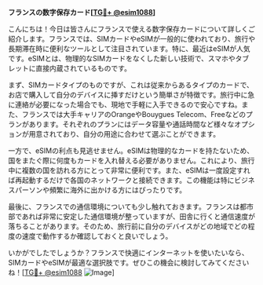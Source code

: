 **フランスの数字保存カード[[TG💪+ @esim1088](https://t.me/s/esim1088)]**

こんにちは！今日は皆さんにフランスで使える数字保存カードについて詳しくご紹介します。フランスでは、SIMカードやeSIMが一般的に使われており、旅行や長期滞在時に便利なツールとして注目されています。特に、最近はeSIMが人気です。eSIMとは、物理的なSIMカードをなくした新しい技術で、スマホやタブレットに直接内蔵されているものです。

まず、SIMカードタイプのものですが、これは従来からあるタイプのカードで、お店で購入して自分のデバイスに挿すだけという簡単さが特徴です。旅行中に急に連絡が必要になった場合でも、現地で手軽に入手できるので安心ですね。また、フランスでは大手キャリアのOrangeやBouygues Telecom、Freeなどのプランがあります。それぞれのプランにはデータ容量や通話時間など様々なオプションが用意されており、自分の用途に合わせて選ぶことができます。

一方で、eSIMの利点も見逃せません。eSIMは物理的なカードを持たないため、国をまたぐ際に何度もカードを入れ替える必要がありません。これにより、旅行中に複数の国を訪れる方にとって非常に便利です。また、eSIMは一度設定すれば再起動するだけで各国のネットワークと接続できます。この機能は特にビジネスパーソンや頻繁に海外に出かける方にはぴったりです。

最後に、フランスでの通信環境についても少し触れておきます。フランスは都市部であれば非常に安定した通信環境が整っていますが、田舎に行くと通信速度が落ちることがあります。そのため、旅行前に自分のデバイスがどの地域でどの程度の速度で動作するか確認しておくと良いでしょう。

いかがでしたでしょうか？フランスで快適にインターネットを使いたいなら、SIMカードやeSIMが最適な選択肢です。ぜひこの機会に検討してみてくださいね！[[TG💪+ @esim1088](https://t.me/s/esim1088) ![Image](https://i.postimg.cc/Y0z9fWf4/image.png)]